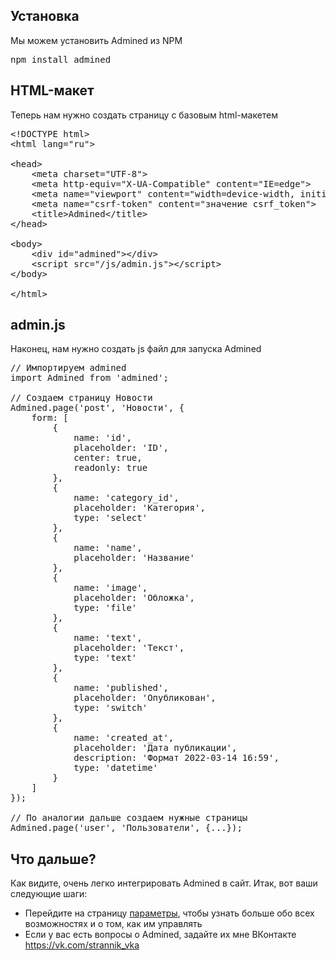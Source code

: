 ## Установка
Мы можем установить Admined из NPM
<pre>npm install admined</pre>

## HTML-макет
Теперь нам нужно создать страницу с базовым html-макетем
<pre>
&lt;!DOCTYPE html&gt;
&lt;html lang=&quot;ru&quot;&gt;

&lt;head&gt;
    &lt;meta charset=&quot;UTF-8&quot;&gt;
    &lt;meta http-equiv=&quot;X-UA-Compatible&quot; content=&quot;IE=edge&quot;&gt;
    &lt;meta name=&quot;viewport&quot; content=&quot;width=device-width, initial-scale=1.0&quot;&gt;
    &lt;meta name=&quot;csrf-token&quot; content=&quot;значение csrf_token&quot;&gt;
    &lt;title&gt;Admined&lt;/title&gt;
&lt;/head&gt;

&lt;body&gt;
    &lt;div id=&quot;admined&quot;&gt;&lt;/div&gt;
    &lt;script src=&quot;/js/admin.js&quot;&gt;&lt;/script&gt;
&lt;/body&gt;

&lt;/html&gt;
</pre>

## admin.js
Наконец, нам нужно создать js файл для запуска Admined
<pre>
// Импортируем admined
import Admined from 'admined';

// Создаем страницу Новости
Admined.page('post', 'Новости', {
    form: [
        {
            name: 'id',
            placeholder: 'ID',
            center: true,
            readonly: true
        },
        {
            name: 'category_id',
            placeholder: 'Категория',
            type: 'select'
        },
        {
            name: 'name',
            placeholder: 'Название'
        },
        {
            name: 'image',
            placeholder: 'Обложка',
            type: 'file'
        },
        {
            name: 'text',
            placeholder: 'Текст',
            type: 'text'
        },
        {
            name: 'published',
            placeholder: 'Опубликован',
            type: 'switch'
        },
        {
            name: 'created_at',
            placeholder: 'Дата публикации',
            description: 'Формат 2022-03-14 16:59',
            type: 'datetime'
        }
    ]
});

// По аналогии дальше создаем нужные страницы
Admined.page('user', 'Пользователи', {...});
</pre>

## Что дальше?
Как видите, очень легко интегрировать Admined в сайт. Итак, вот ваши следующие шаги:
* Перейдите на страницу <a href="https://github.com/strannik-vka/admined/wiki/2-%D0%9F%D0%B0%D1%80%D0%B0%D0%BC%D0%B5%D1%82%D1%80%D1%8B">параметры</a>, чтобы узнать больше обо всех возможностях и о том, как им управлять
* Если у вас есть вопросы о Admined, задайте их мне ВКонтакте <a target="_blank" href="https://vk.com/strannik_vka">https://vk.com/strannik_vka</a>
